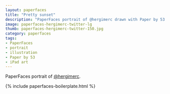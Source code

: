 ```yaml
---
layout: paperfaces
title: "Pretty sunset"
description: "PaperFaces portrait of @hergimerc drawn with Paper by 53 on an iPad."
image: paperfaces-hergimerc-twitter-lg
thumb: paperfaces-hergimerc-twitter-150.jpg
category: paperfaces
tags: 
- PaperFaces
- portrait
- illustration
- Paper by 53
- iPad art
---
```


PaperFaces portrait of [@hergimerc](http://twitter.com/hergimerc).

{% include paperfaces-boilerplate.html %}